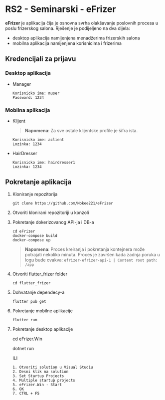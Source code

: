 # RS2 - Seminarski - eFrizer

**eFrizer** je aplikacija čija je osnovna svrha olakšavanje poslovnih procesa u poslu frizerskog salona. Rješenje je podijeljeno na dva dijela:
-	desktop aplikacija namijenjena menadžerima frizerskih salona
-	mobilna aplikacija namijenjena korisnicima i frizerima

## Kredencijali za prijavu   

### Desktop aplikacija

- Manager

    ```
    Korisnicko ime: muser 
    Password: 1234
    ```  

### Mobilna aplikacija

- Klijent

    >**Napomena**: Za sve ostale klijentske profile je šifra ista.
    ```
    Korisnicko ime: aclient                                              
    Lozinka: 1234     
    ```
    
- HairDresser

    ```
    Korisnicko ime: hairdresser1                                             
    Lozinka: 1234     
    ```

## Pokretanje aplikacija
1. Kloniranje repozitorija

    ```
    git clone https://github.com/Nokee221/eFrizer
    ```
2. Otvoriti klonirani repozitoriji u konzoli

3. Pokretanje dokerizovanog API-ja i DB-a


    ```
    cd eFrizer
    docker-compose build
    docker-compose up
    ```
    >**Napomena**: Proces kreiranja i pokretanja kontejnera može potrajati nekoliko minuta. Proces je završen kada zadnja poruka u logu bude ovakva: <code>efrizer-efrizer-api-1  |       Content root path: /app</code>
4. Otvoriti flutter_frizer folder

    ```
    cd flutter_frizer
    ```

5. Dohvatanje dependecy-a

    ```
    flutter pub get
    ```
    
6. Pokretanje mobilne aplikacije

    ```
    flutter run
    ```   
    
7. Pokretanje desktop aplikacije

    cd eFrizer.Win

    dotnet run

    ILI
    ```
    1. Otvoriti solution u Visual Studiu
    2. Desni klik na solution
    3. Set Startup Projects
    4. Multiple startup projects
    5. eFrizer.Win - Start
    6. OK
    7. CTRL + F5
    ```    
